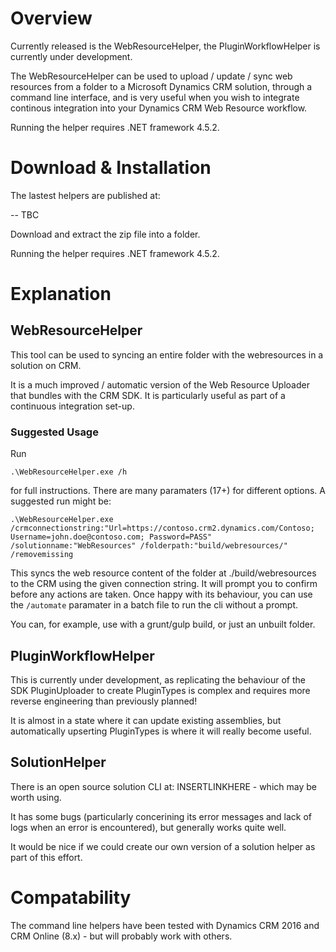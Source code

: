 # Overview

Currently released is the WebResourceHelper, the PluginWorkflowHelper is currently under development.

The WebResourceHelper can be used to upload / update / sync web resources from a folder to a Microsoft Dynamics CRM solution, through a command line interface, and is very useful when you wish to integrate continous integration into your Dynamics CRM Web Resource workflow.

Running the helper requires .NET framework 4.5.2.

# Download & Installation

The lastest helpers are published at:

-- TBC

Download and extract the zip file into a folder.

Running the helper requires .NET framework 4.5.2.

# Explanation

## WebResourceHelper
This tool can be used to syncing an entire folder with the webresources in a solution on CRM.

It is a much improved / automatic version of the Web Resource Uploader that bundles with the CRM SDK. It is particularly useful as part of a continuous integration set-up.


### Suggested Usage

Run

    .\WebResourceHelper.exe /h

for full instructions. There are many paramaters (17+) for different options. A suggested run might be:

    .\WebResourceHelper.exe /crmconnectionstring:"Url=https://contoso.crm2.dynamics.com/Contoso; Username=john.doe@contoso.com; Password=PASS" /solutionname:"WebResources" /folderpath:"build/webresources/" /removemissing

This syncs the web resource content of the folder at ./build/webresources to the CRM using the given connection string. It will prompt you to confirm before any actions are taken. Once happy with its behaviour, you can use the `/automate` paramater in a batch file to run the cli without a prompt.

You can, for example, use with a grunt/gulp build, or just an unbuilt folder.

## PluginWorkflowHelper

This is currently under development, as replicating the behaviour of the SDK PluginUploader to create PluginTypes is complex and requires more reverse engineering than previously planned!

It is almost in a state where it can update existing assemblies, but automatically upserting PluginTypes is where it will really become useful.

## SolutionHelper

There is an open source solution CLI at: INSERTLINKHERE - which may be worth using.

It has some bugs (particularly concerining its error messages and lack of logs when an error is encountered), but generally works quite well.

It would be nice if we could create our own version of a solution helper as part of this effort.

# Compatability

The command line helpers have been tested with Dynamics CRM 2016 and CRM Online (8.x) - but will probably work with others.
